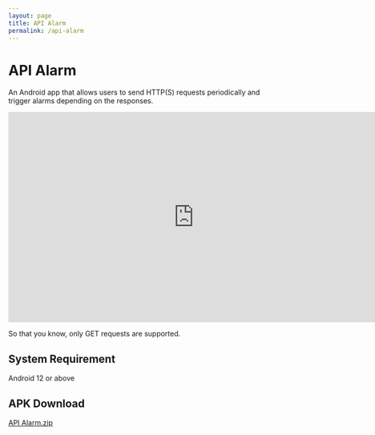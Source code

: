 ```yaml
---
layout: page
title: API Alarm
permalink: /api-alarm
---
```


# API Alarm
An Android app that allows users to send HTTP(S) requests periodically and trigger alarms depending on the responses.

<iframe width="740" height="420" src="https://www.youtube.com/embed/kk_W4c9RF0o?si=igCXROBQ1kSxyp44" title="YouTube video player" frameborder="0" allow="accelerometer; autoplay; clipboard-write; encrypted-media; gyroscope; picture-in-picture; web-share" referrerpolicy="strict-origin-when-cross-origin" allowfullscreen></iframe>

So that you know, only GET requests are supported.

## System Requirement
Android 12 or above

## APK Download
[API Alarm.zip](https://github.com/user-attachments/files/18308443/API.Alarm.zip)
